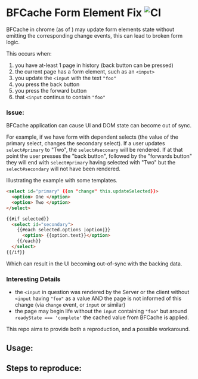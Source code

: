 # BFCache Form Element Fix ![CI](https://github.com/stefanpenner/bfcache-form-element-fix/workflows/CI/badge.svg)

BFCache in chrome (as of <???>) may update form elements state without
emitting the corresponding change events, this can lead to broken form logic.

This occurs when:
1) you have at-least 1 page in history (back button can be pressed)
2) the current page has a form element, such as an `<input>`
3) you update the `<input` with the text `"foo"`
4) you press the back button
5) you press the forward button
6) that `<input` continus to contain `"foo"`

### Issue:

BFCache application can cause UI and DOM state can become out of sync.

For example, if we have form with dependent selects (the value of the primary select, changes the secondary select).
If a user updates `select#primary` to "Two", the `select#seconary` will be rendered. If at that point the user presses the "back button", followed by the "forwards button" they will end with `select#primary` having selected with "Two" but the `select#secondary` will not have been rendered.

Illustrating the example with some templates.

```html
<select id="primary" {{on "change" this.updateSelected}}>
  <option> One </option>
  <option> Two </option>
</select>

{{#if selected}}
  <select id="secondary">
    {{#each selected.options |option|}}
      <option> {{option.text}}</option>
    {{/each}}
  </select>
{{/if}}
```

Which can result in the UI becoming out-of-sync with the backing data.

### Interesting Details

* the `<input` in question was rendered by the Server or the client  without `<input` having `"foo"` as a value AND the page is not informed of this change (via `change` event, or `input` or similar)
* the page may begin life without the `input` containing `"foo"` but around `readyState === 'complete'` the cached value from BFCache is applied.



This repo aims to provide both a reproduction, and a possible workaround.

## Usage:

## Steps to reproduce:
